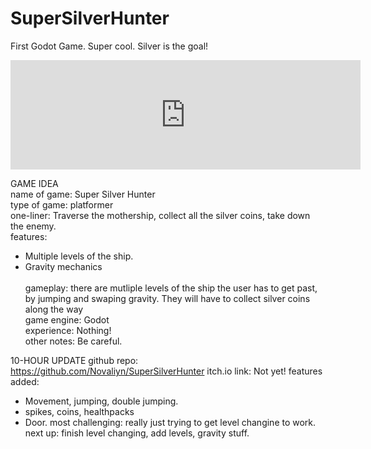# SuperSilverHunter
First Godot Game. Super cool. Silver is the goal!<br>

<iframe frameborder="0" src="https://itch.io/embed/3795600?border_width=5&amp;bg_color=000000&amp;fg_color=ffffff&amp;link_color=de00bc&amp;border_color=9728d3" width="560" height="175"><a href="https://novaliyn.itch.io/supersilverhunter">Super Silver Hunter by Novaliyn</a></iframe>

GAME IDEA<br>
name of game: Super Silver Hunter<br>
type of game: platformer<br>
one-liner: Traverse the mothership, collect all the silver coins, take down the enemy.<br>
features:<br>
- Multiple levels of the ship.
- Gravity mechanics<br>
<br>gameplay: there are mutliple levels of the ship the user has to get past, by jumping and swaping gravity. They will have to collect silver coins along the way <br>
game engine: Godot<br>
experience: Nothing!<br>
other notes: Be careful.

10-HOUR UPDATE
github repo: https://github.com/Novaliyn/SuperSilverHunter
itch.io link: Not yet!
features added:
- Movement, jumping, double jumping.
- spikes, coins, healthpacks
- Door. 
most challenging: really just trying to get level changine to work.
next up: finish level changing, add levels, gravity stuff. 
